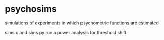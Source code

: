 psychosims
==========

simulations of experiments in which psychometric functions are estimated

sims.c and sims.py run a power analysis for threshold shift

